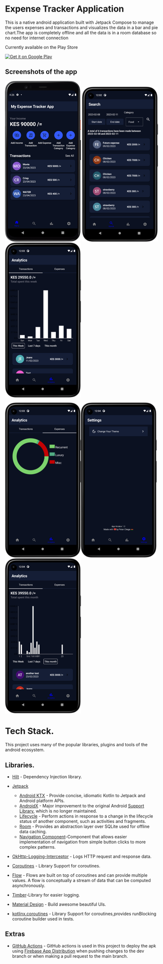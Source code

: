 # Expense Tracker Application

This is a native android application built with Jetpack Compose to manage the users expenses and transactions
and visualizes the data in a bar and pie chart.The app is completely offline and all the data is in 
a room database so no need for internet connection

Currently available on the Play Store

<a href='https://play.google.com/store/apps/details?id=com.adyan.expenseflow'><img alt='Get it on Google Play' src='https://play.google.com/intl/en_us/badges/images/generic/en_badge_web_generic.png' height='80px'/></a>


## Screenshots of the app
<img src="screenshots/screenshot7.png" width="250"/> <img src="screenshots/screenshot2.png" width="250"/> <img src="screenshots/screenshot3.png" width="250"/>

<img src="screenshots/screenshot4.png" width="250"/><img src="screenshots/screenshot5.png" width="250"/><img src="screenshots/screenshot6.png" width="250"/>

# Tech Stack.
This project uses many of the popular libraries, plugins and tools of the android ecosystem.

## Libraries.

- [Hilt](https://github.com/google/hilt) - Dependency Injection library.
- [Jetpack](https://developer.android.com/jetpack)
    -   [Android KTX](https://developer.android.com/kotlin/ktx.html) - Provide concise, idiomatic Kotlin to Jetpack and Android platform APIs.
    - [AndroidX](https://developer.android.com/jetpack/androidx) - Major improvement to the original Android [Support Library](https://developer.android.com/topic/libraries/support-library/index), which is no longer maintained.
    -   [Lifecycle](https://developer.android.com/topic/libraries/architecture/lifecycle) - Perform actions in response to a change in the lifecycle status of another component, such as activities and fragments.
    - [Room](https://developer.android.com/training/data-storage/room) - Provides an abstraction layer over SQLite used for offline data caching.
    - [Navigation Component](https://developer.android.com/guide/navigation/navigation-getting-started)-Component that allows easier implementation of navigation from simple button clicks to more complex patterns.

- [OkHttp-Logging-Interceptor](https://github.com/square/okhttp/blob/master/okhttp-logging-interceptor/README.md) - Logs HTTP request and response data.
- [Coroutines](https://github.com/Kotlin/kotlinx.coroutines) - Library Support for coroutines.
- [Flow](https://developer.android.com/kotlin/flow) - Flows are built on top of coroutines and can provide multiple values. A flow is conceptually a stream of data that can be computed asynchronously.
- [Timber](https://github.com/JakeWharton/timber)-Library for easier logging.
- [Material Design](https://material.io/develop/android/docs/getting-started/) - Build awesome beautiful UIs.
- [kotlinx.coroutines](https://github.com/Kotlin/kotlinx.coroutines) - Library Support for coroutines,provides runBlocking coroutine builder used in tests.

## Extras
- [GitHub Actions](https://github.com/chege4179/ExpenseTrackerApp/actions) - GitHub actions is used in this project to  deploy the apk using [Firebase App Distribution](https://firebase.google.com/docs/app-distribution) when pushing changes to the dev branch or when making a pull request to the main branch.
